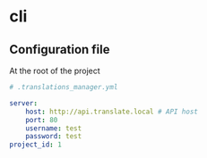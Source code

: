 cli
===

## Configuration file

At the root of the project
```yaml
# .translations_manager.yml

server:
    host: http://api.translate.local # API host
    port: 80
    username: test
    password: test
project_id: 1
```

